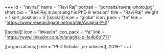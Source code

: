+++
id = "raviraj"
name = "Ravi Raj"
portrait = "portraits/raviraj-photo.jpg"
short_bio = "Ravi Raj is pursuing his PhD in erosion"
title = "Ravi Raj"
weight = 1
sort_position = 2
[[social]]
    icon = "globe"
    icon_pack = "fa"
    link = "https://www.researchgate.net/profile/Anagha-P-2"

[[social]]
    icon = "linkedin"
    icon_pack = "fa"
    link = "https://www.linkedin.com/in/anagha-p-1a4b6b177/"

[[organizations]]
    role = "PhD Scholar [co-advised], 2019-"
+++

